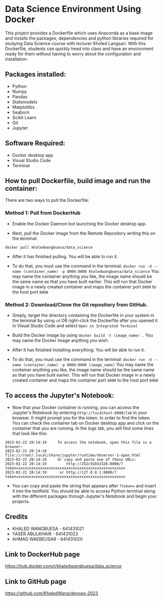 # Data Science Environment Using Docker

This project provides a Dockerfile which uses Anaconda as a base image and installs the packages, dependencies and python libraries required for studying Data Science course with lecturer Kholed Langsari. With this Dockerfile, students can quickly head into class and have an environment ready for them without having to worry about the configuration and installation.

## Packages installed:

- Python
- Numpy
- Pandas
- Statsmodels
- Matplotlibs
- Seaborn
- Scikit Learn
- Git
- Jupyter

## Software Required:
- Docker desktop app
- Visual Studio Code
- Terminal

## How to pull Dockerfile, build image and run the container:

There are two ways to pull the Dockerfile:

### Method 1: Pull from DockerHub

- Enable the Docker Daemon but launching the Docker desktop app.

- Next, pull the Docker image from the Remote Repository writing this on the terminal:

`docker pull khaledwangbuesa/data_science`

- After it has finished pulling. You will be able to run it.

- To do that, you must use the command in the terminal: `docker run -d --name (container_name) -p 8000:8000 khaledwangbuesa/data_science`
You may name the container anything you like, the image name should be the same name as that you have built earlier. This will run that Docker image in a newly created container and maps the container port `8000` to the host port `8000`

### Method 2: Download/Clone the Git repository from GitHub.

- Simply, target the directory containing the Dockerfile in your system in the terminal by using `cd` OR right-click the Dockerfile after you opened it in Visual Studio Code and select `Open in Integrated Terminal`

- Build the Docker image by using `docker build -t (image_name) .`
You may name the Docker image anything you wish.

- After it has finished installing everything. You will be able to run it.

- To do that, you must use the command in the terminal: `docker run -d --name (container_name) -p 8000:8000 (image_name)`
You may name the container anything you like, the image name should be the same name as that you have built earlier. This will run that Docker image in a newly created container and maps the container port `8000` to the host port `8000`

## To access the Jupyter's Notebook:

- Now that your Docker container is running, you can access the Jupyter's Notebook by entering `http://localhost:8000/lab` in your browser. It might prompt you for the token.
In order to find the token. You can check the container tab on Docker desktop app and click on the container that you are running. In the logs tab, you will find some lines that look like this:

```
2023-02-22 20:14:19     To access the notebook, open this file in a browser:
2023-02-22 20:14:19         file:///root/.local/share/jupyter/runtime/nbserver-1-open.html
2023-02-22 20:14:19     Or copy and paste one of these URLs:
2023-02-22 20:14:19         http://252c91b53326:8000/?token=xxxxxxxxxxxxxxxxxxxxxxxxxxxxxxxxxxxxxxxxxxxxxxxxx
2023-02-22 20:14:19      or http://127.0.0.1:8000/?token=xxxxxxxxxxxxxxxxxxxxxxxxxxxxxxxxxxxxxxxxxxxxxxxxx
```

- You can copy and paste the string that appears after `?token=` and insert it into the textfield. You should be able to access Python terminal along with the different packages through Jupyter's Notebook and begin your projects.

## Credits

- KHALED WANGBUESA - 641431021
- YASER ABULKHAIR - 641431023
- AHMAD WAEBEUSAR - 641431020

## Link to DockerHub page

https://hub.docker.com/r/khaledwangbuesa/data_science

## Link to GitHub page

https://github.com/KhaledWang/devops-2023
